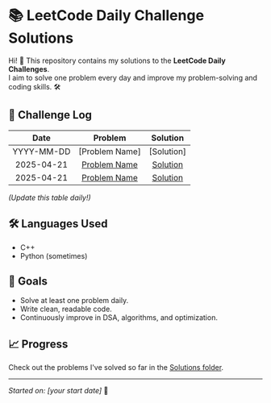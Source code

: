 # 📚 LeetCode Daily Challenge Solutions

Hi! 👋 This repository contains my solutions to the **LeetCode Daily Challenges**.  
I aim to solve one problem every day and improve my problem-solving and coding skills. 🛠️

## 📅 Challenge Log

| Date | Problem | Solution |
| :--: | :-----: | :------: |
| YYYY-MM-DD | [Problem Name] | [Solution] |
| 2025-04-21 | [Problem Name](https://leetcode.com/problems/count-the-hidden-sequences/description/) | [Solution](./Competitive-programming/) |
| 2025-04-21 | [Problem Name](https://leetcode.com/problems/count-the-number-of-ideal-arrays/description/]) | [Solution](./Competitive-pragramming/) |

_(Update this table daily!)_

## 🛠️ Languages Used
- C++
- Python (sometimes)

## 🚀 Goals
- Solve at least one problem daily.
- Write clean, readable code.
- Continuously improve in DSA, algorithms, and optimization.

## 📈 Progress
Check out the problems I've solved so far in the [Solutions folder](./Solutions).

---

_Started on: [your start date]_ 🚀
